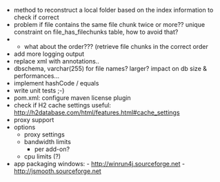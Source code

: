 - method to reconstruct a local folder based on the index information to check if correct
- problem if file contains the same file chunk twice or more?? unique constraint on file_has_filechunks table, how to avoid that?
- + what about the order??? (retrieve file chunks in the correct order
- add more logging output
- replace xml with annotations..
- dbschema, varchar(255) for file names? larger? impact on db size & performances...
- implement hashCode / equals
- write unit tests ;-)
- pom.xml: configure maven license plugin
- check if H2 cache settings useful: http://h2database.com/html/features.html#cache_settings
- proxy support
- options
    - proxy settings
    - bandwidth limits
        - per add-on?
    - cpu limits (?)
- app packaging
    windows:
        - http://winrun4j.sourceforge.net
        - http://jsmooth.sourceforge.net